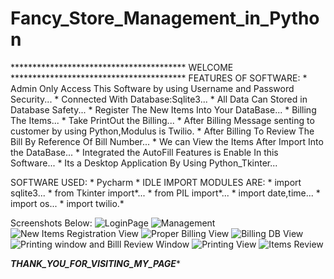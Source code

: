 # Fancy_Store_Management_in_Python

**************************************** WELCOME ****************************************
FEATURES OF SOFTWARE:
                 * Admin Only Access This Software by using Username and Password Security...
                 * Connected With Database:Sqlite3...
                 * All Data Can Stored in Database Safety...
                 * Register The New Items Into Your DataBase...
                 * Billing The Items...
                 * Take PrintOut the Billing...
                 * After Billing Message senting to customer by using Python,Modulus is Twilio.
                 * After Billing To Review The Bill By Reference Of Bill Number...
                 * We can View the Items After Import Into the DataBase...
                 * Integrated the AutoFill Features is Enable In this Software...
                 * Its a Desktop Application By Using Python_Tkinter...
                 
SOFTWARE USED:
                * Pycharm
                * IDLE
IMPORT MODULES ARE:
                * import sqlite3...
                * from Tkinter import*...
                * from PIL import*...
                * import date,time...
                * import os...
                * import twilio.*
                
Screenshots Below:
       ![LoginPage](https://user-images.githubusercontent.com/127614305/237009683-68974131-596a-45fc-b7d9-7ade8725254e.PNG)
       ![Management](https://user-images.githubusercontent.com/127614305/237010114-3d774c08-e320-4ade-9327-18fef50bc226.PNG)
       ![New Items Registration View](https://user-images.githubusercontent.com/127614305/237010249-5717e649-1324-4452-9ed6-9cdd3cd7b63c.PNG)
       ![Proper Billing View](https://user-images.githubusercontent.com/127614305/237010424-395be900-8ec2-49ce-97b1-89d6288b3135.PNG)
       ![Billing DB View](https://user-images.githubusercontent.com/127614305/237010519-59d6cebf-cbe6-46c2-bed8-e94899115dbd.PNG)
       ![Printing window and Billl Review Window](https://user-images.githubusercontent.com/127614305/237010559-0ac9b64b-4bc4-45f9-a97d-86157b938617.PNG)
       ![Printing View](https://user-images.githubusercontent.com/127614305/237010702-339425de-40f0-442d-a543-434f7a55d123.PNG)
       ![Items Review](https://user-images.githubusercontent.com/127614305/237010835-0133863f-c650-4f57-bb7b-b45ec4330567.PNG)

               


*******************************THANK_YOU_FOR_VISITING_MY_PAGE********************************

